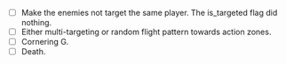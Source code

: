 - [ ] Make the enemies not target the same player. The is_targeted flag did nothing.
- [ ] Either multi-targeting or random flight pattern towards action zones.
- [ ] Cornering G.
- [ ] Death.